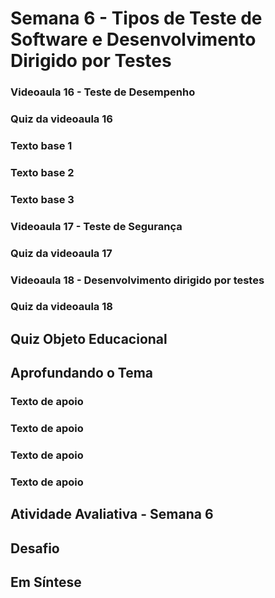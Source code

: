 # Semana 6 - Tipos de Teste de Software e Desenvolvimento Dirigido por Testes

### Videoaula 16 - Teste de Desempenho

### Quiz da videoaula 16

### Texto base 1

### Texto base 2

### Texto base 3

### Videoaula 17 - Teste de Segurança

### Quiz da videoaula 17

### Videoaula 18 - Desenvolvimento dirigido por testes

### Quiz da videoaula 18

## Quiz Objeto Educacional

## Aprofundando o Tema
### Texto de apoio
### Texto de apoio
### Texto de apoio
### Texto de apoio

## Atividade Avaliativa - Semana 6

## Desafio

## Em Síntese